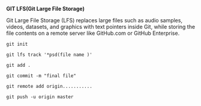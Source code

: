 **GIT LFS(Git Large File Storage)**

Git Large File Storage (LFS) replaces large files such as audio samples, videos, datasets, and graphics with text pointers inside Git, while storing the file contents on a remote server like GitHub.com or GitHub Enterprise.


```
git init
```
```
git lfs track '*psd(file name )'

````

```
git add .

```
```
git commit -m "final file"
```
```
git remote add origin...........
```
```
git push -u origin master
```
